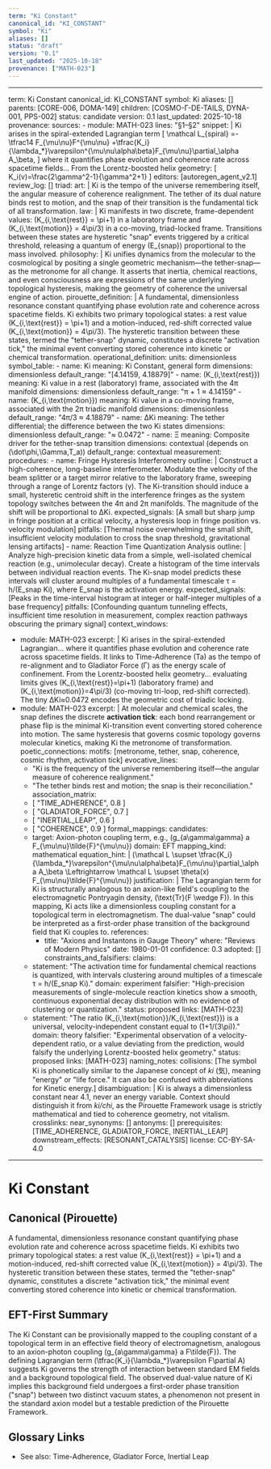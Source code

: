```yaml
---
term: "Ki Constant"
canonical_id: "KI_CONSTANT"
symbol: "Ki"
aliases: []
status: "draft"
version: "0.1"
last_updated: "2025-10-18"
provenance: ["MATH-023"]
---
```


---
term: Ki Constant
canonical_id: KI_CONSTANT
symbol: Ki
aliases: []
parents: [CORE-006, DOMA-149]
children: [COSMO-Γ-DE-TAILS, DYNA-001, PPS-002]
status: candidate
version: 0.1
last_updated: 2025-10-18
provenance:
  sources:
    - module: MATH-023
      lines: "§1–§2"
      snippet: |
        Ki arises in the spiral-extended Lagrangian term
        \[ \mathcal L_{spiral} =-\tfrac14 F_{\mu\nu}F^{\mu\nu} +\tfrac{K_i}{\lambda_*}\varepsilon^{\mu\nu\alpha\beta}F_{\mu\nu}\partial_\alpha A_\beta, \]
        where it quantifies phase evolution and coherence rate across spacetime fields... From the Lorentz-boosted helix geometry:
        \[ K_i(v)=\frac{2\gamma^2-1}{\gamma^2+1} \]
  editors: [autoregen_agent_v2.1]
  review_log: []
triad:
  art: |
    Ki is the tempo of the universe remembering itself, the angular measure of coherence realignment. The tether of its dual nature binds rest to motion, and the snap of their transition is the fundamental tick of all transformation.
  law: |
    Ki manifests in two discrete, frame-dependent values: \(K_{i,\text{rest}} = \pi+1\) in a laboratory frame and \(K_{i,\text{motion}} = 4\pi/3\) in a co-moving, triad-locked frame. Transitions between these states are hysteretic "snap" events triggered by a critical threshold, releasing a quantum of energy \(E_{snap}\) proportional to the mass involved.
  philosophy: |
    Ki unifies dynamics from the molecular to the cosmological by positing a single geometric mechanism—the tether-snap—as the metronome for all change. It asserts that inertia, chemical reactions, and even consciousness are expressions of the same underlying topological hysteresis, making the geometry of coherence the universal engine of action.
pirouette_definition: |
  A fundamental, dimensionless resonance constant quantifying phase evolution rate and coherence across spacetime fields. Ki exhibits two primary topological states: a rest value \(K_{i,\text{rest}} = \pi+1\) and a motion-induced, red-shift corrected value \(K_{i,\text{motion}} = 4\pi/3\). The hysteretic transition between these states, termed the "tether-snap" dynamic, constitutes a discrete "activation tick," the minimal event converting stored coherence into kinetic or chemical transformation.
operational_definition:
  units: dimensionless
  symbol_table:
    - name: Ki
      meaning: Ki Constant, general form
      dimensions: dimensionless
      default_range: "[4.14159, 4.18879]"
    - name: \(K_{i,\text{rest}}\)
      meaning: Ki value in a rest (laboratory) frame, associated with the 4π manifold
      dimensions: dimensionless
      default_range: "π + 1 ≈ 4.14159"
    - name: \(K_{i,\text{motion}}\)
      meaning: Ki value in a co-moving frame, associated with the 2π triadic manifold
      dimensions: dimensionless
      default_range: "4π/3 ≈ 4.18879"
    - name: ΔKi
      meaning: The tether differential; the difference between the two Ki states
      dimensions: dimensionless
      default_range: "≈ 0.0472"
    - name: Ξ
      meaning: Composite driver for the tether-snap transition
      dimensions: contextual (depends on \(\dot\phi,\Gamma,T_a\))
      default_range: contextual
  measurement:
    procedures:
      - name: Fringe Hysteresis Interferometry
        outline: |
          Construct a high-coherence, long-baseline interferometer. Modulate the velocity of the beam splitter or a target mirror relative to the laboratory frame, sweeping through a range of Lorentz factors (γ). The Ki-transition should induce a small, hysteretic centroid shift in the interference fringes as the system topology switches between the 4π and 2π manifolds. The magnitude of the shift will be proportional to ΔKi.
        expected_signals: [A small but sharp jump in fringe position at a critical velocity, a hysteresis loop in fringe position vs. velocity modulation]
        pitfalls: [Thermal noise overwhelming the small shift, insufficient velocity modulation to cross the snap threshold, gravitational lensing artifacts]
      - name: Reaction Time Quantization Analysis
        outline: |
          Analyze high-precision kinetic data from a simple, well-isolated chemical reaction (e.g., unimolecular decay). Create a histogram of the time intervals between individual reaction events. The Ki-snap model predicts these intervals will cluster around multiples of a fundamental timescale τ = h/(E_snap Ki), where E_snap is the activation energy.
        expected_signals: [Peaks in the time-interval histogram at integer or half-integer multiples of a base frequency]
        pitfalls: [Confounding quantum tunneling effects, insufficient time resolution in measurement, complex reaction pathways obscuring the primary signal]
context_windows:
  - module: MATH-023
    excerpt: |
      Ki arises in the spiral-extended Lagrangian... where it quantifies phase evolution and coherence rate across spacetime fields. It links to Time-Adherence (Ta) as the tempo of re-alignment and to Gladiator Force (Γ) as the energy scale of confinement. From the Lorentz-boosted helix geometry... evaluating limits gives \(K_{i,\text{rest}}=\pi+1\) (laboratory frame) and \(K_{i,\text{motion}}=4\pi/3\) (co-moving tri-loop, red-shift corrected). The tiny ΔKi≈0.0472 encodes the geometric cost of triadic locking.
  - module: MATH-023
    excerpt: |
      At molecular and chemical scales, the snap defines the discrete **activation tick**: each bond rearrangement or phase flip is the minimal Ki-transition event converting stored coherence into motion. The same hysteresis that governs cosmic topology governs molecular kinetics, making Ki the metronome of transformation.
poetic_connections:
  motifs: [metronome, tether, snap, coherence, cosmic rhythm, activation tick]
  evocative_lines:
    - "Ki is the frequency of the universe remembering itself—the angular measure of coherence realignment."
    - "The tether binds rest and motion; the snap is their reconciliation."
  association_matrix:
    - [ "TIME_ADHERENCE", 0.8 ]
    - [ "GLADIATOR_FORCE", 0.7 ]
    - [ "INERTIAL_LEAP", 0.6 ]
    - [ "COHERENCE", 0.9 ]
formal_mappings:
  candidates:
    - target: Axion-photon coupling term, e.g., \(g_{a\gamma\gamma} a F_{\mu\nu}\tilde{F}^{\mu\nu}\)
      domain: EFT
      mapping_kind: mathematical
      equation_hint: |
        \(\mathcal L \supset \tfrac{K_i}{\lambda_*}\varepsilon^{\mu\nu\alpha\beta}F_{\mu\nu}\partial_\alpha A_\beta \Leftrightarrow \mathcal L \supset \theta(x) F_{\mu\nu}\tilde{F}^{\mu\nu}\)
      justification: |
        The Lagrangian term for Ki is structurally analogous to an axion-like field's coupling to the electromagnetic Pontryagin density, \(\text{Tr}(F \wedge F)\). In this mapping, Ki acts like a dimensionless coupling constant for a topological term in electromagnetism. The dual-value "snap" could be interpreted as a first-order phase transition of the background field that Ki couples to.
      references:
        - title: "Axions and Instantons in Gauge Theory"
          where: "Reviews of Modern Physics"
          date: 1980-01-01
      confidence: 0.3
  adopted: []
constraints_and_falsifiers:
  claims:
    - statement: "The activation time for fundamental chemical reactions is quantized, with intervals clustering around multiples of a timescale τ = h/(E_snap Ki)."
      domain: experiment
      falsifier: "High-precision measurements of single-molecule reaction kinetics show a smooth, continuous exponential decay distribution with no evidence of clustering or quantization."
      status: proposed
      links: [MATH-023]
    - statement: "The ratio \(K_{i,\text{motion}}/K_{i,\text{rest}}\) is a universal, velocity-independent constant equal to \(1+1/(3\pi)\)."
      domain: theory
      falsifier: "Experimental observation of a velocity-dependent ratio, or a value deviating from the prediction, would falsify the underlying Lorentz-boosted helix geometry."
      status: proposed
      links: [MATH-023]
naming_notes:
  collisions: [The symbol Ki is phonetically similar to the Japanese concept of *ki* (気), meaning "energy" or "life force." It can also be confused with abbreviations for Kinetic energy.]
  disambiguation: |
    Ki is always a dimensionless constant near 4.1, never an energy variable. Context should distinguish it from *ki/chi*, as the Pirouette Framework usage is strictly mathematical and tied to coherence geometry, not vitalism.
crosslinks:
  near_synonyms: []
  antonyms: []
  prerequisites: [TIME_ADHERENCE, GLADIATOR_FORCE, INERTIAL_LEAP]
  downstream_effects: [RESONANT_CATALYSIS]
license: CC-BY-SA-4.0
---

# Ki Constant

## Canonical (Pirouette)
A fundamental, dimensionless resonance constant quantifying phase evolution rate and coherence across spacetime fields. Ki exhibits two primary topological states: a rest value \(K_{i,\text{rest}} = \pi+1\) and a motion-induced, red-shift corrected value \(K_{i,\text{motion}} = 4\pi/3\). The hysteretic transition between these states, termed the "tether-snap" dynamic, constitutes a discrete "activation tick," the minimal event converting stored coherence into kinetic or chemical transformation.

## EFT-First Summary
The Ki Constant can be provisionally mapped to the coupling constant of a topological term in an effective field theory of electromagnetism, analogous to an axion-photon coupling \(g_{a\gamma\gamma} a F\tilde{F}\). The defining Lagrangian term \(\tfrac{K_i}{\lambda_*}\varepsilon F\partial A\) suggests Ki governs the strength of interaction between standard EM fields and a background topological field. The observed dual-value nature of Ki implies this background field undergoes a first-order phase transition ("snap") between two distinct vacuum states, a phenomenon not present in the standard axion model but a testable prediction of the Pirouette Framework.

## Glossary Links
- See also: Time-Adherence, Gladiator Force, Inertial Leap